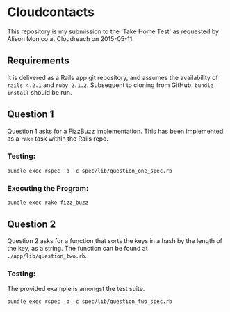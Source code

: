 # Cloudcontacts

This repository is my submission to the 'Take Home Test' as requested by Alison Monico at Cloudreach on 2015-05-11.

## Requirements
It is delivered as a Rails app git repository, and assumes the availability of `rails 4.2.1` and `ruby 2.1.2`. Subsequent to cloning from GitHub, `bundle install` should be run.

## Question 1
Question 1 asks for a FizzBuzz implementation. This has been implemented as a `rake` task within the Rails repo.

### Testing:
    bundle exec rspec -b -c spec/lib/question_one_spec.rb

### Executing the Program:
    bundle exec rake fizz_buzz


## Question 2
Question 2 asks for a function that sorts the keys in a hash by the length of the key, as a string. The function can be found at `./app/lib/question_two.rb`.

### Testing:
The provided example is amongst the test suite.

    bundle exec rspec -b -c spec/lib/question_two_spec.rb

